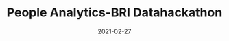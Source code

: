 ---
layout: project
type: project
image: images/people-analytics-bri.png
title: People Analytics-BRI Datahackathon
projecturl: https://github.com/rpnugroho/people-analytics-bri
permalink: projects/people-analytics-bri
# All dates must be YYYY-MM-DD format!
date: 2021-02-27
labels:
  - Scikit-learn
  - LightGBM
summary: 31st place solution for BRI Datahackathon - People Analytics. LightGBM was used with model bagging technique. Final AUC score is 56.3%.
---